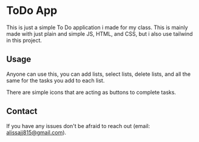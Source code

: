 # ToDo App

This is just a simple To Do application i made for my class. This is mainly made with just plain and simple JS, HTML, and CSS, but i also use tailwind in this project.

## Usage
Anyone can use this, you can add lists, select lists, delete lists, and all the same for the tasks you add to each list.

There are simple icons that are acting as buttons to complete tasks.

## Contact
If you have any issues don't be afraid to reach out (email: alissajj815@gmail.com). 